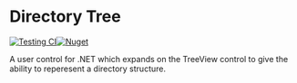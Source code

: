 # Directory Tree

[![Testing CI](https://github.com/michael-valdron/directory-tree/actions/workflows/testing.yml/badge.svg)](https://github.com/michael-valdron/directory-tree/actions/workflows/testing.yml)[![Nuget](https://img.shields.io/nuget/v/DirectoryTree)](https://www.nuget.org/packages/DirectoryTree)

A user control for .NET which expands on the TreeView control to give the ability to reperesent a directory structure.
